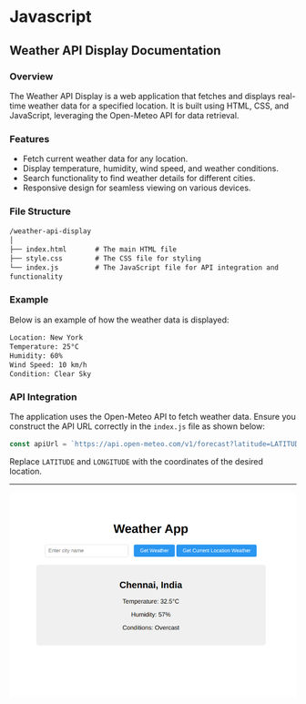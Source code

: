 # Javascript

## Weather API Display Documentation

### Overview
The Weather API Display is a web application that fetches and displays real-time weather data for a specified location. It is built using HTML, CSS, and JavaScript, leveraging the Open-Meteo API for data retrieval.

### Features
- Fetch current weather data for any location.
- Display temperature, humidity, wind speed, and weather conditions.
- Search functionality to find weather details for different cities.
- Responsive design for seamless viewing on various devices.

### File Structure
```
/weather-api-display
│
├── index.html       # The main HTML file
├── style.css        # The CSS file for styling
└── index.js         # The JavaScript file for API integration and functionality
```

### Example
Below is an example of how the weather data is displayed:
```
Location: New York
Temperature: 25°C
Humidity: 60%
Wind Speed: 10 km/h
Condition: Clear Sky
```

### API Integration
The application uses the Open-Meteo API to fetch weather data. Ensure you construct the API URL correctly in the `index.js` file as shown below:
```javascript
const apiUrl = `https://api.open-meteo.com/v1/forecast?latitude=LATITUDE&longitude=LONGITUDE&current_weather=true`;
```
Replace `LATITUDE` and `LONGITUDE` with the coordinates of the desired location.

---

![alt text](image.png)